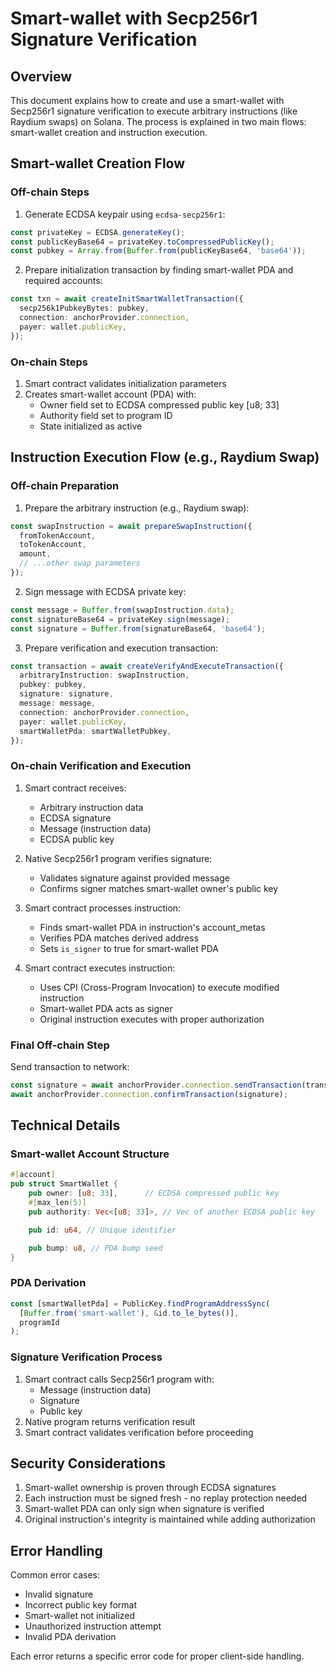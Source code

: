 # Smart-wallet with Secp256r1 Signature Verification

## Overview

This document explains how to create and use a smart-wallet with Secp256r1 signature verification to execute arbitrary instructions (like Raydium swaps) on Solana. The process is explained in two main flows: smart-wallet creation and instruction execution.

## Smart-wallet Creation Flow

### Off-chain Steps

1. Generate ECDSA keypair using `ecdsa-secp256r1`:

```typescript
const privateKey = ECDSA.generateKey();
const publicKeyBase64 = privateKey.toCompressedPublicKey();
const pubkey = Array.from(Buffer.from(publicKeyBase64, 'base64'));
```

2. Prepare initialization transaction by finding smart-wallet PDA and required accounts:

```typescript
const txn = await createInitSmartWalletTransaction({
  secp256k1PubkeyBytes: pubkey,
  connection: anchorProvider.connection,
  payer: wallet.publicKey,
});
```

### On-chain Steps

1. Smart contract validates initialization parameters
2. Creates smart-wallet account (PDA) with:
   - Owner field set to ECDSA compressed public key [u8; 33]
   - Authority field set to program ID
   - State initialized as active

## Instruction Execution Flow (e.g., Raydium Swap)

### Off-chain Preparation

1. Prepare the arbitrary instruction (e.g., Raydium swap):

```typescript
const swapInstruction = await prepareSwapInstruction({
  fromTokenAccount,
  toTokenAccount,
  amount,
  // ...other swap parameters
});
```

2. Sign message with ECDSA private key:

```typescript
const message = Buffer.from(swapInstruction.data);
const signatureBase64 = privateKey.sign(message);
const signature = Buffer.from(signatureBase64, 'base64');
```

3. Prepare verification and execution transaction:

```typescript
const transaction = await createVerifyAndExecuteTransaction({
  arbitraryInstruction: swapInstruction,
  pubkey: pubkey,
  signature: signature,
  message: message,
  connection: anchorProvider.connection,
  payer: wallet.publicKey,
  smartWalletPda: smartWalletPubkey,
});
```

### On-chain Verification and Execution

1. Smart contract receives:

   - Arbitrary instruction data
   - ECDSA signature
   - Message (instruction data)
   - ECDSA public key

2. Native Secp256r1 program verifies signature:

   - Validates signature against provided message
   - Confirms signer matches smart-wallet owner's public key

3. Smart contract processes instruction:

   - Finds smart-wallet PDA in instruction's account_metas
   - Verifies PDA matches derived address
   - Sets `is_signer` to true for smart-wallet PDA

4. Smart contract executes instruction:
   - Uses CPI (Cross-Program Invocation) to execute modified instruction
   - Smart-wallet PDA acts as signer
   - Original instruction executes with proper authorization

### Final Off-chain Step

Send transaction to network:

```typescript
const signature = await anchorProvider.connection.sendTransaction(transaction);
await anchorProvider.connection.confirmTransaction(signature);
```

## Technical Details

### Smart-wallet Account Structure

```rust
#[account]
pub struct SmartWallet {
    pub owner: [u8; 33],      // ECDSA compressed public key
    #[max_len(5)]
    pub authority: Vec<[u8; 33]>, // Vec of another ECDSA public key

    pub id: u64, // Unique identifier

    pub bump: u8, // PDA bump seed
}
```

### PDA Derivation

```typescript
const [smartWalletPda] = PublicKey.findProgramAddressSync(
  [Buffer.from('smart-wallet'), &id.to_le_bytes()],
  programId
);
```

### Signature Verification Process

1. Smart contract calls Secp256r1 program with:
   - Message (instruction data)
   - Signature
   - Public key
2. Native program returns verification result
3. Smart contract validates verification before proceeding

## Security Considerations

1. Smart-wallet ownership is proven through ECDSA signatures
2. Each instruction must be signed fresh - no replay protection needed
3. Smart-wallet PDA can only sign when signature is verified
4. Original instruction's integrity is maintained while adding authorization

## Error Handling

Common error cases:

- Invalid signature
- Incorrect public key format
- Smart-wallet not initialized
- Unauthorized instruction attempt
- Invalid PDA derivation

Each error returns a specific error code for proper client-side handling.
